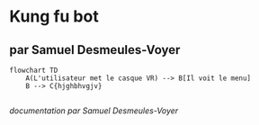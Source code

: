 # Kung fu bot

## par Samuel Desmeules-Voyer

```mermaid
flowchart TD
    A(L'utilisateur met le casque VR) --> B[Il voit le menu]
    B --> C{hjghbhvgjv}


```

*documentation par Samuel Desmeules-Voyer*